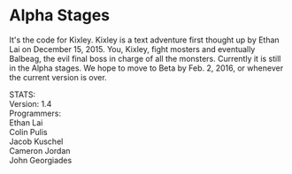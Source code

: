 # Alpha Stages
It's the code for Kixley.
Kixley is a text adventure first thought up by Ethan Lai on December 15, 2015.
You, Kixley, fight mosters and eventually Balbeag, the evil final boss in charge of all the monsters.
Currently it is still in the Alpha stages.
We hope to move to Beta by Feb. 2, 2016, or whenever the current version is over.


STATS:  
Version: 1.4  
Programmers:  
  Ethan Lai  
  Colin Pulis  
  Jacob Kuschel  
  Cameron Jordan  
  John Georgiades  
